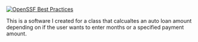[![OpenSSF Best Practices](https://www.bestpractices.dev/projects/8595/badge)](https://www.bestpractices.dev/projects/8595)

This is a software I created for a class that calcualtes an auto loan amount depending on if the user wants to enter months or a specified payment amount.
